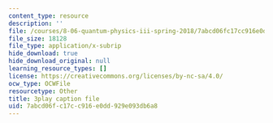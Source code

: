 ```yaml
---
content_type: resource
description: ''
file: /courses/8-06-quantum-physics-iii-spring-2018/7abcd06fc17cc916e0dd929e093db6a8_bD0CFnI9eug.srt
file_size: 18128
file_type: application/x-subrip
hide_download: true
hide_download_original: null
learning_resource_types: []
license: https://creativecommons.org/licenses/by-nc-sa/4.0/
ocw_type: OCWFile
resourcetype: Other
title: 3play caption file
uid: 7abcd06f-c17c-c916-e0dd-929e093db6a8
---
```

